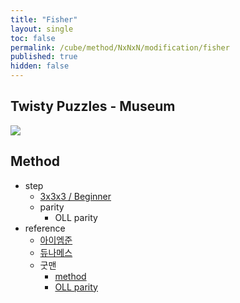 ```yaml
---
title: "Fisher"
layout: single
toc: false
permalink: /cube/method/NxNxN/modification/fisher
published: true
hidden: false
---
```


<head>
  <base target="_blank">
</head>



## Twisty Puzzles - Museum

<a href="https://twistypuzzles.com/app/museum/museum_showitem.php?pkey=624">
  <img src="https://twistypuzzles.com/museum/large/00624-01.jpg">
</a>



## Method

- step
  - [3x3x3 / Beginner](/cube/method/NxNxN/original/3x3x3/beginner)
  - parity
    - OLL parity
- reference
  - [아이엠준](https://youtu.be/x9SySGU_iqE)
  - [듀나메스](https://youtu.be/F5cDzoSU280)
  - 굿맨
    - [method](https://youtu.be/gELuvKW2Itw)
    - [OLL parity](https://youtu.be/EaX0xLmwDzM)
